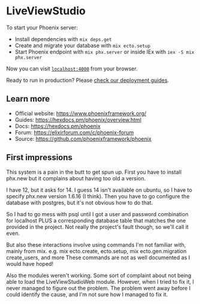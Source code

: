 # LiveViewStudio

To start your Phoenix server:

  * Install dependencies with `mix deps.get`
  * Create and migrate your database with `mix ecto.setup`
  * Start Phoenix endpoint with `mix phx.server` or inside IEx with `iex -S mix phx.server`

Now you can visit [`localhost:4000`](http://localhost:4000) from your browser.

Ready to run in production? Please [check our deployment guides](https://hexdocs.pm/phoenix/deployment.html).

## Learn more

  * Official website: https://www.phoenixframework.org/
  * Guides: https://hexdocs.pm/phoenix/overview.html
  * Docs: https://hexdocs.pm/phoenix
  * Forum: https://elixirforum.com/c/phoenix-forum
  * Source: https://github.com/phoenixframework/phoenix

## First impressions

This system is a pain in the butt to get spun up. 
First you have to install phx.new
but it complains about having too old a version.

I have 12, but it asks for 14.
I guess 14 isn't available on ubuntu, so I have
to specify phx.new version 1.6.16 (I think).
Then you have to go configure the database 
with postgres, but it's not obvious how to do that. 

So I had to go mess with psql until I got
a user and password combination for localhost
PLUS a corresponding database table that matches
the one provided in the project. Not really the 
project's fault though, so we'll call it even. 

But also these interactions involve using commands I'm not familiar 
with, mainly from mix. 
e.g. mix ecto.create, ecto.setup, 
mix ecto.gen.migration create_users, 
and more
These commands are not as well documented as I would have hoped!

Also the modules weren't working. Some sort of
complaint about not being able to load the 
LiveViewStudioWeb module. 
However, when I tried to fix it, I never 
managed to figure out the problem. The problem went away
before I could identify the cause, and I'm not sure 
how I managed to fix it. 
